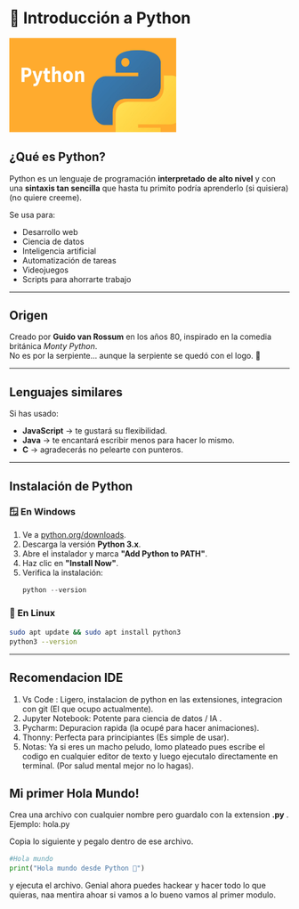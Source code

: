 # 🐍 Introducción a Python

<img src="../imagenes/python.jpg" alt="Logo de Python" width="300">

## ¿Qué es Python?

Python es un lenguaje de programación **interpretado**  **de alto nivel** y con una **sintaxis tan sencilla** que hasta tu primito podría aprenderlo (si quisiera)(no quiere creeme).

Se usa para:
- Desarrollo web
- Ciencia de datos
- Inteligencia artificial
- Automatización de tareas
- Videojuegos
- Scripts para ahorrarte trabajo

---

## Origen
Creado por **Guido van Rossum** en los años 80, inspirado en la comedia británica *Monty Python*.  
No es por la serpiente... aunque la serpiente se quedó con el logo. 🐍

---

## Lenguajes similares
Si has usado:
- **JavaScript** → te gustará su flexibilidad.
- **Java** → te encantará escribir menos para hacer lo mismo.
- **C** → agradecerás no pelearte con punteros.

---

## Instalación de Python

### 🪟 En Windows
1. Ve a [python.org/downloads](https://www.python.org/downloads/).
2. Descarga la versión **Python 3.x**.
3. Abre el instalador y marca **"Add Python to PATH"**.
4. Haz clic en **"Install Now"**.
5. Verifica la instalación:
   ```powershell
   python --version
    ```

### 🐧 En Linux
```bash
sudo apt update && sudo apt install python3
python3 --version

```
---
## Recomendacion IDE

1. Vs Code : Ligero, instalacion de python en las extensiones, integracion con git (El que ocupo actualmente).
2. Jupyter Notebook: Potente para ciencia de datos / IA .
3. Pycharm: Depuracion rapida (la ocupé para hacer animaciones).
4. Thonny: Perfecta para principiantes (Es simple de usar).
5. Notas: Ya si eres un macho peludo, lomo plateado pues escribe el codigo en cualquier editor de texto y luego ejecutalo directamente en terminal. (Por salud mental mejor no lo hagas).

## Mi primer Hola Mundo!

Crea una archivo con cualquier nombre pero guardalo con la extension **.py** .
Ejemplo: hola.py

Copia lo siguiente y pegalo dentro de ese archivo.

```python
#Hola mundo
print("Hola mundo desde Python 🐍")

```
y ejecuta el archivo.
Genial ahora puedes hackear y hacer todo lo que quieras, naa mentira ahoar si vamos a lo bueno vamos al primer modulo.



